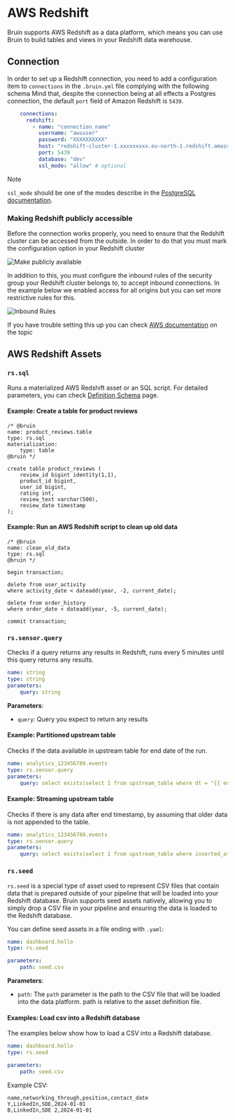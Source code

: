 # AWS Redshift

Bruin supports AWS Redshift as a data platform, which means you can use Bruin to build tables and views in your Redshift data warehouse.

## Connection
In order to set up a Redshift connection, you need to add a configuration item to `connections` in the `.bruin.yml` file complying with the following schema
Mind that, despite the connection being at all effects a Postgres connection, the default `port` field of Amazon Redshift is `5439`.

```yaml
    connections:
      redshift:
        - name: "connection_name"
          username: "awsuser"
          password: "XXXXXXXXXX"
          host: "redshift-cluster-1.xxxxxxxxx.eu-north-1.redshift.amazonaws.com"
          port: 5439
          database: "dev"
          ssl_mode: "allow" # optional
```

> [!NOTE]
> `ssl_mode` should be one of the modes describe in the [PostgreSQL documentation](https://www.postgresql.org/docs/current/libpq-ssl.html#LIBPQ-SSL-PROTECTION).


### Making Redshift publicly accessible

Before the connection works properly, you need to ensure that the Redshift cluster can be accessed from the outside. In order to do that you must mark the configuration option in your Redshift cluster

![Make publicly available](/publicly-accessible.png)

In addition to this, you must configure the inbound rules of the security group your Redshift cluster belongs to, to accept inbound connections. In the example below we enabled access for all origins but you can set more restrictive rules for this.

![Inbound Rules](/inbound-rules.png)

If you have trouble setting this up you can check [AWS documentation](https://repost.aws/knowledge-center/redshift-cluster-private-public) on the topic


## AWS Redshift Assets

### `rs.sql`
Runs a materialized AWS Redshift asset or an SQL script. For detailed parameters, you can check [Definition Schema](../assets/definition-schema.md) page.

#### Example: Create a table for product reviews
```bruin-sql
/* @bruin
name: product_reviews.table
type: rs.sql
materialization:
    type: table
@bruin */

create table product_reviews (
    review_id bigint identity(1,1),
    product_id bigint,
    user_id bigint,
    rating int,
    review_text varchar(500),
    review_date timestamp
);
```

#### Example: Run an AWS Redshift script to clean up old data
```bruin-sql
/* @bruin
name: clean_old_data
type: rs.sql
@bruin */

begin transaction;

delete from user_activity
where activity_date < dateadd(year, -2, current_date);

delete from order_history
where order_date < dateadd(year, -5, current_date);

commit transaction;
```

### `rs.sensor.query`

Checks if a query returns any results in Redshift, runs every 5 minutes until this query returns any results.

```yaml
name: string
type: string
parameters:
    query: string
```

**Parameters**:
- `query`: Query you expect to return any results

#### Example: Partitioned upstream table

Checks if the data available in upstream table for end date of the run.
```yaml
name: analytics_123456789.events
type: rs.sensor.query
parameters:
    query: select exists(select 1 from upstream_table where dt = "{{ end_date }}"
```

#### Example: Streaming upstream table

Checks if there is any data after end timestamp, by assuming that older data is not appended to the table.
```yaml
name: analytics_123456789.events
type: rs.sensor.query
parameters:
    query: select exists(select 1 from upstream_table where inserted_at > "{{ end_timestamp }}"
```

### `rs.seed`
`rs.seed` is a special type of asset used to represent CSV files that contain data that is prepared outside of your pipeline that will be loaded into your Redshift database. Bruin supports seed assets natively, allowing you to simply drop a CSV file in your pipeline and ensuring the data is loaded to the Redshift database.

You can define seed assets in a file ending with `.yaml`:
```yaml
name: dashboard.hello
type: rs.seed

parameters:
    path: seed.csv
```

**Parameters**:
- `path`:  The `path` parameter is the path to the CSV file that will be loaded into the data platform. path is relative to the asset definition file.


####  Examples: Load csv into a Redshift database

The examples below show how to load a CSV into a Redshift database.
```yaml
name: dashboard.hello
type: rs.seed

parameters:
    path: seed.csv
```

Example CSV:

```csv
name,networking_through,position,contact_date
Y,LinkedIn,SDE,2024-01-01
B,LinkedIn,SDE 2,2024-01-01
```
